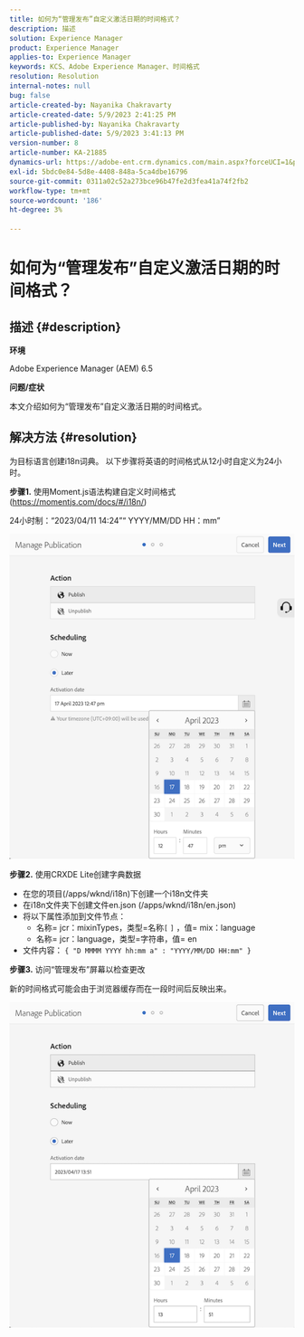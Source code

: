 ```yaml
---
title: 如何为“管理发布”自定义激活日期的时间格式？
description: 描述
solution: Experience Manager
product: Experience Manager
applies-to: Experience Manager
keywords: KCS、Adobe Experience Manager、时间格式
resolution: Resolution
internal-notes: null
bug: false
article-created-by: Nayanika Chakravarty
article-created-date: 5/9/2023 2:41:25 PM
article-published-by: Nayanika Chakravarty
article-published-date: 5/9/2023 3:41:13 PM
version-number: 8
article-number: KA-21885
dynamics-url: https://adobe-ent.crm.dynamics.com/main.aspx?forceUCI=1&pagetype=entityrecord&etn=knowledgearticle&id=ceaf3091-77ee-ed11-8849-6045bd006079
exl-id: 5bdc0e84-5d8e-4408-848a-5ca4dbe16796
source-git-commit: 0311a02c52a273bce96b47fe2d3fea41a74f2fb2
workflow-type: tm+mt
source-wordcount: '186'
ht-degree: 3%

---
```


# 如何为“管理发布”自定义激活日期的时间格式？

## 描述 {#description}


<b>环境</b>

Adobe Experience Manager (AEM) 6.5

<b>问题/症状</b>

本文介绍如何为“管理发布”自定义激活日期的时间格式。


## 解决方法 {#resolution}


为目标语言创建i18n词典。 以下步骤将英语的时间格式从12小时自定义为24小时。

<b>步骤1.</b> 使用Moment.js语法构建自定义时间格式(https://momentjs.com/docs/#/i18n/)

24小时制：“2023/04/11 14:24”“ YYYY/MM/DD HH：mm”

![](assets/d14c64e9-53de-ed11-a7c7-6045bd006268.png)

<b>步骤2.</b> 使用CRXDE Lite创建字典数据

- 在您的项目(/apps/wknd/i18n)下创建一个i18n文件夹
- 在i18n文件夹下创建文件en.json (/apps/wknd/i18n/en.json)
- 将以下属性添加到文件节点：
   - 名称= jcr：mixinTypes，类型=名称`[` `]` ，值= mix：language
   - 名称= jcr：language，类型=字符串，值= en
- 文件内容： `{ "D MMMM YYYY hh:mm a" : "YYYY/MM/DD HH:mm" }`


<b>步骤3.</b> 访问“管理发布”屏幕以检查更改

新的时间格式可能会由于浏览器缓存而在一段时间后反映出来。

![](assets/25f363ef-53de-ed11-a7c7-6045bd006268.png)
